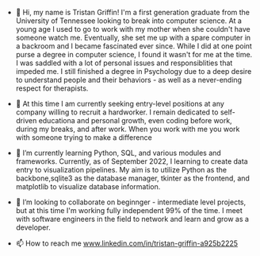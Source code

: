 - 👋 Hi, my name is Tristan Griffin! I'm a first generation graduate from the University of Tennessee looking to break into computer science. At a young age I used to go to work with my mother when she couldn't have someone watch me. Eventually, she set me up with a spare computer in a backroom and I became fascinated ever since. While I did at one point purse a degree in computer science, I found it wasn't for me at the time. I was saddled with a lot of personal issues and responsiblities that impeded me. I still finished a degree in Psychology due to a deep desire to understand people and their behaviors - as well as a never-ending respect for therapists. 

- 👀 At this time I am currently seeking entry-level positions at any company willing to recruit a hardworker. I remain dedicated to self-driven educationa and personal growth, even coding before work, during my breaks, and after work. When you work with me you work with someone trying to make a difference

- 🌱 I’m currently learning Python, SQL, and various modules and frameworks. Currently, as of September 2022, I learning to create data entry to visualization pipelines. My aim is to utilize Python as the backbone,sqlite3 as the database manager, tkinter as the frontend, and matplotlib to visualize database information. 

- 💞️ I’m looking to collaborate on beginnger - intermediate level projects, but at this time I'm working fully independent 99% of the time. I meet with software engineers in the field to network and learn and grow as a developer. 

- 📫 How to reach me www.linkedin.com/in/tristan-griffin-a925b2225
<!---
tpgriffin97/tpgriffin97 is a ✨ special ✨ repository because its `README.md` (this file) appears on your GitHub profile.
You can click the Preview link to take a look at your changes.
--->
